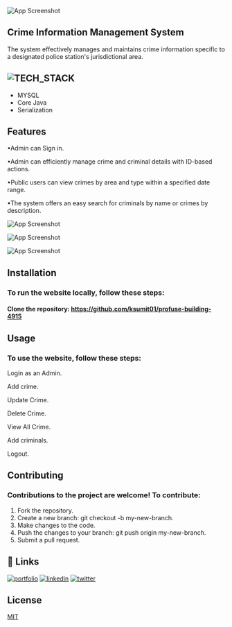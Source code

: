 

![App Screenshot](https://github.com/ksumit01/profuse-building-4915/blob/day_5/ScreenShots/Screenshot%202023-05-03%20at%209.23.53%20PM.png?raw=true)

## Crime Information Management System
The system effectively manages and maintains crime information specific to a designated police station's jurisdictional area.

## ![TECH_STACK](https://img.shields.io/badge/Tech_Stack-%231572B6.svg?style=for-the-badge)

- MYSQL
- Core Java
- Serialization



## Features

•Admin can Sign in. 

•Admin can efficiently manage crime and criminal details with ID-based actions.

•Public users can view crimes by area and type within a specified date range.

•The system offers an easy search for criminals by name or crimes by description.




![App Screenshot](https://github.com/ksumit01/profuse-building-4915/blob/main/ScreenShots/Screenshot%202023-05-13%20at%204.56.46%20PM.png?raw=true)


![App Screenshot](https://github.com/ksumit01/profuse-building-4915/blob/main/ScreenShots/Screenshot%202023-05-13%20at%204.57.25%20PM.png?raw=true)

![App Screenshot](https://github.com/ksumit01/profuse-building-4915/blob/main/ScreenShots/Screenshot%202023-05-13%20at%204.59.09%20PM.png?raw=true)

## Installation

### To run the website locally, follow these steps:

#### Clone the repository: https://github.com/ksumit01/profuse-building-4915



    
## Usage

### To use the website, follow these steps:

 Login as an Admin.

Add crime.

Update Crime.

Delete Crime.

View All Crime.

Add criminals.

Logout.



## Contributing

### Contributions to the project are welcome! To contribute:

1. Fork the repository.
2. Create a new branch: git checkout -b my-new-branch.
3. Make changes to the code.
4. Push the changes to your branch: git push origin my-new-branch.
5. Submit a pull request.



## 🔗 Links
[![portfolio](https://img.shields.io/badge/my_portfolio-000?style=for-the-badge&logo=ko-fi&logoColor=white)](https://katherineoelsner.com/)
[![linkedin](https://img.shields.io/badge/linkedin-0A66C2?style=for-the-badge&logo=linkedin&logoColor=white)](https://www.linkedin.com/)
[![twitter](https://img.shields.io/badge/twitter-1DA1F2?style=for-the-badge&logo=twitter&logoColor=white)](https://twitter.com/)


## License

[MIT](https://choosealicense.com/licenses/mit/)

